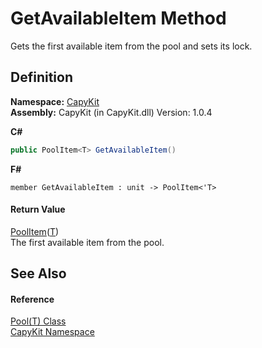 # GetAvailableItem Method


Gets the first available item from the pool and sets its lock.



## Definition
**Namespace:** <a href="N_CapyKit.md">CapyKit</a>  
**Assembly:** CapyKit (in CapyKit.dll) Version: 1.0.4

**C#**
``` C#
public PoolItem<T> GetAvailableItem()
```
**F#**
``` F#
member GetAvailableItem : unit -> PoolItem<'T> 
```



#### Return Value
<a href="T_CapyKit_PoolItem_1.md">PoolItem</a>(<a href="T_CapyKit_Pool_1.md">T</a>)  
The first available item from the pool.

## See Also


#### Reference
<a href="T_CapyKit_Pool_1.md">Pool(T) Class</a>  
<a href="N_CapyKit.md">CapyKit Namespace</a>  

